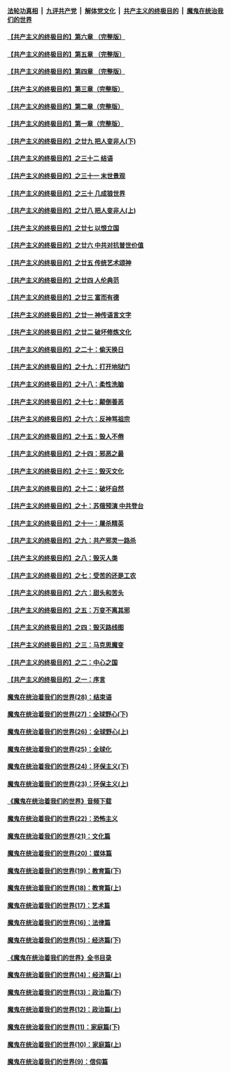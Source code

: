 

####  [法轮功真相](../../../../basic/blob/master/README.md?t=07061731) &nbsp;|&nbsp; [九评共产党](../../../../9ping.md/blob/master/README.md?t=07061731) &nbsp;|&nbsp; [解体党文化](../../../../jtdwh.md/blob/master/README.md?t=07061731)  &nbsp;|&nbsp; [共产主义的终极目的](../../../../gczydzjmd.md/blob/master/README.md?t=07061731) &nbsp;|&nbsp; [魔鬼在统治我们的世界](../../../../mgztzwmdsj.md/blob/master/README.md?t=07061731) 

#### [【共产主义的终极目的】第六章 （完整版）](../pages/nsc422/n11428913.md?t=07061731) 

#### [【共产主义的终极目的】第五章 （完整版）](../pages/nsc422/n11428912.md?t=07061731) 

#### [【共产主义的终极目的】第四章 （完整版）](../pages/nsc422/n11428907.md?t=07061731) 

#### [【共产主义的终极目的】第三章（完整版）](../pages/nsc422/n11428848.md?t=07061731) 

#### [【共产主义的终极目的】第二章（完整版）](../pages/nsc422/n11428831.md?t=07061731) 

#### [【共产主义的终极目的】第一章（完整版）](../pages/nsc422/n11417651.md?t=07061731) 

#### [【共产主义的终极目的】之廿九 把人变非人(下)](../pages/nsc422/n11344140.md?t=07061731) 

#### [【共产主义的终极目的】之三十二 结语](../pages/nsc422/n11360535.md?t=07061731) 

#### [【共产主义的终极目的】之三十一 末世景观](../pages/nsc422/n11351129.md?t=07061731) 

#### [【共产主义的终极目的】之三十 几成狼世界](../pages/nsc422/n11348280.md?t=07061731) 

#### [【共产主义的终极目的】之廿八 把人变非人(上)](../pages/nsc422/n11340492.md?t=07061731) 

#### [【共产主义的终极目的】之廿七 以恨立国](../pages/nsc422/n11336944.md?t=07061731) 

#### [【共产主义的终极目的】之廿六 中共对抗普世价值](../pages/nsc422/n11324785.md?t=07061731) 

#### [【共产主义的终极目的】之廿五 传统艺术颂神](../pages/nsc422/n11296396.md?t=07061731) 

#### [【共产主义的终极目的】之廿四 人伦典范](../pages/nsc422/n11296397.md?t=07061731) 

#### [【共产主义的终极目的】之廿三 富而有德](../pages/nsc422/n11283598.md?t=07061731) 

#### [【共产主义的终极目的】之廿一 神传语言文字](../pages/nsc422/n11263265.md?t=07061731) 

#### [【共产主义的终极目的】之廿二 破坏修炼文化](../pages/nsc422/n11245728.md?t=07061731) 

#### [【共产主义的终极目的】之二十：偷天换日](../pages/nsc422/n11238846.md?t=07061731) 

#### [【共产主义的终极目的】之十九：打开地狱门](../pages/nsc422/n11206376.md?t=07061731) 

#### [【共产主义的终极目的】之十八：柔性洗脑](../pages/nsc422/n11199994.md?t=07061731) 

#### [【共产主义的终极目的】之十七：颠倒善恶](../pages/nsc422/n11179782.md?t=07061731) 

#### [【共产主义的终极目的】之十六：反神骂祖宗](../pages/nsc422/n11166798.md?t=07061731) 

#### [【共产主义的终极目的】之十五：毁人不倦](../pages/nsc422/n11166792.md?t=07061731) 

#### [【共产主义的终极目的】之十四：邪恶之最](../pages/nsc422/n11150249.md?t=07061731) 

#### [【共产主义的终极目的】之十三：毁灭文化](../pages/nsc422/n11135227.md?t=07061731) 

#### [【共产主义的终极目的】之十二：破坏自然](../pages/nsc422/n11135214.md?t=07061731) 

#### [【共产主义的终极目的】之十：苏俄预演 中共登台](../pages/nsc422/n11118424.md?t=07061731) 

#### [【共产主义的终极目的】之十一：屠杀精英](../pages/nsc422/n11118442.md?t=07061731) 

#### [【共产主义的终极目的】之九：共产邪灵一路杀](../pages/nsc422/n11114139.md?t=07061731) 

#### [【共产主义的终极目的】之八：毁灭人类](../pages/nsc422/n11108503.md?t=07061731) 

#### [【共产主义的终极目的】之七：受苦的还是工农](../pages/nsc422/n11101809.md?t=07061731) 

#### [【共产主义的终极目的】之六：甜头和苦头](../pages/nsc422/n11096971.md?t=07061731) 

#### [【共产主义的终极目的】之五：万变不离其邪](../pages/nsc422/n11091285.md?t=07061731) 

#### [【共产主义的终极目的】之四：毁灭路线图](../pages/nsc422/n11086284.md?t=07061731) 

#### [【共产主义的终极目的】之三：马克思魔变](../pages/nsc422/n11061941.md?t=07061731) 

#### [【共产主义的终极目的】之二：中心之国](../pages/nsc422/n11047728.md?t=07061731) 

#### [【共产主义的终极目的】之一：序言](../pages/nsc422/n11086077.md?t=07061731) 

#### [魔鬼在统治着我们的世界(28)：结束语](../pages/nsc422/n10936246.md?t=07061731) 

#### [魔鬼在统治着我们的世界(27)：全球野心(下)](../pages/nsc422/n10928319.md?t=07061731) 

#### [魔鬼在统治着我们的世界(26)：全球野心(上)](../pages/nsc422/n10900318.md?t=07061731) 

#### [魔鬼在统治着我们的世界(25)：全球化](../pages/nsc422/n10788205.md?t=07061731) 

#### [魔鬼在统治着我们的世界(24)：环保主义(下)](../pages/nsc422/n10695307.md?t=07061731) 

#### [魔鬼在统治着我们的世界(23)：环保主义(上)](../pages/nsc422/n10688613.md?t=07061731) 

#### [《魔鬼在统治着我们的世界》音频下载](../pages/nsc422/n10635553.md?t=07061731) 

#### [魔鬼在统治着我们的世界(22)：恐怖主义](../pages/nsc422/n10614727.md?t=07061731) 

#### [魔鬼在统治着我们的世界(21)：文化篇](../pages/nsc422/n10597706.md?t=07061731) 

#### [魔鬼在统治着我们的世界(20)：媒体篇](../pages/nsc422/n10586579.md?t=07061731) 

#### [魔鬼在统治着我们的世界(19)：教育篇(下)](../pages/nsc422/n10564808.md?t=07061731) 

#### [魔鬼在统治着我们的世界(18)：教育篇(上)](../pages/nsc422/n10526970.md?t=07061731) 

#### [魔鬼在统治着我们的世界(17)：艺术篇](../pages/nsc422/n10499093.md?t=07061731) 

#### [魔鬼在统治着我们的世界(16)：法律篇](../pages/nsc422/n10485969.md?t=07061731) 

#### [魔鬼在统治着我们的世界(15)：经济篇(下)](../pages/nsc422/n10469975.md?t=07061731) 

#### [《魔鬼在统治着我们的世界》全书目录](../pages/nsc422/n10464261.md?t=07061731) 

#### [魔鬼在统治着我们的世界(14)：经济篇(上)](../pages/nsc422/n10457370.md?t=07061731) 

#### [魔鬼在统治着我们的世界(13)：政治篇(下)](../pages/nsc422/n10448270.md?t=07061731) 

#### [魔鬼在统治着我们的世界(12)：政治篇(上)](../pages/nsc422/n10444576.md?t=07061731) 

#### [魔鬼在统治着我们的世界(11)：家庭篇(下)](../pages/nsc422/n10440961.md?t=07061731) 

#### [魔鬼在统治着我们的世界(10)：家庭篇(上)](../pages/nsc422/n10435448.md?t=07061731) 

#### [魔鬼在统治着我们的世界(9)：信仰篇](../pages/nsc422/n10432159.md?t=07061731) 

